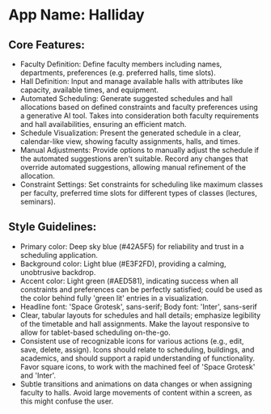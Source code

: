 # **App Name**: Halliday

## Core Features:

- Faculty Definition: Define faculty members including names, departments, preferences (e.g. preferred halls, time slots).
- Hall Definition: Input and manage available halls with attributes like capacity, available times, and equipment.
- Automated Scheduling: Generate suggested schedules and hall allocations based on defined constraints and faculty preferences using a generative AI tool. Takes into consideration both faculty requirements and hall availabilities, ensuring an efficient match.
- Schedule Visualization: Present the generated schedule in a clear, calendar-like view, showing faculty assignments, halls, and times.
- Manual Adjustments: Provide options to manually adjust the schedule if the automated suggestions aren't suitable. Record any changes that override automated suggestions, allowing manual refinement of the allocation.
- Constraint Settings: Set constraints for scheduling like maximum classes per faculty, preferred time slots for different types of classes (lectures, seminars).

## Style Guidelines:

- Primary color: Deep sky blue (#42A5F5) for reliability and trust in a scheduling application.
- Background color: Light blue (#E3F2FD), providing a calming, unobtrusive backdrop.
- Accent color: Light green (#AED581), indicating success when all constraints and preferences can be perfectly satisfied; could be used as the color behind fully 'green lit' entries in a visualization.
- Headline font: 'Space Grotesk', sans-serif; Body font: 'Inter', sans-serif
- Clear, tabular layouts for schedules and hall details; emphasize legibility of the timetable and hall assignments. Make the layout responsive to allow for tablet-based scheduling on-the-go.
- Consistent use of recognizable icons for various actions (e.g., edit, save, delete, assign).  Icons should relate to scheduling, buildings, and academics, and should support a rapid understanding of functionality. Favor square icons, to work with the machined feel of 'Space Grotesk' and 'Inter'.
- Subtle transitions and animations on data changes or when assigning faculty to halls.  Avoid large movements of content within a screen, as this might confuse the user.